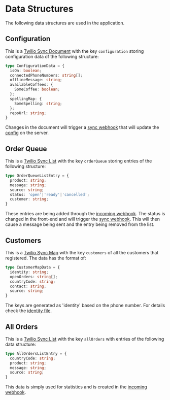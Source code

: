 # Data Structures

The following data structures are used in the application.

## Configuration

This is a [Twilio Sync Document] with the key `configuration` storing configuration data of the following structure:

```ts
type ConfigurationData = {
  isOn: boolean;
  connectedPhoneNumbers: string[];
  offlineMessage: string;
  availableCoffees: {
    SomeCoffee: boolean;
  };
  spellingMap: {
    SomeSpelling: string;
  };
  repoUrl: string;
}
```

Changes in the document will trigger a [sync webhook] that will update the [config] on the server.

## Order Queue

This is a [Twilio Sync List] with the key `orderQueue` storing entries of the following structure:

```ts
type OrderQueueListEntry = {
  product: string;
  message: string;
  source: string;
  status: 'open'|'ready'|'cancelled';
  customer: string;
}
```

These entries are being added through the [incoming webhook]. The status is changed in the front-end and will trigger the [sync webhook]. This will then cause a message being sent and the entry being removed from the list.

## Customers

This is a [Twilio Sync Map] with the key `customers` of all the customers that registered. The data has the format of:

```ts
type CustomerMapData = {
  identity: string;
  openOrders: string[];
  countryCode: string;
  contact: string;
  source: string;
}
```

The keys are generated as 'identity' based on the phone number. For details check the [identity file].

## All Orders

This is a [Twilio Sync List] with the key `allOrders` with entries of the following data structure:

```ts
type AllOrdersListEntry = {
  countryCode: string;
  product: string;
  message: string;
  source: string;
}
```

This data is simply used for statistics and is created in the [incoming webhook].

[Twilio Sync Document]: https://www.twilio.com/docs/api/sync/rest/documents
[Twilio Sync Map]: https://www.twilio.com/docs/api/sync/rest/maps
[Twilio Sync List]: https://www.twilio.com/docs/api/sync/rest/lists
[incoming webhook]: ../server/api/webhooks/incoming.js
[sync webhook]: ../server/api/webhooks/incoming.js
[config]: ../server/data/config.js
[identity file]: ../server/utils/identity.js